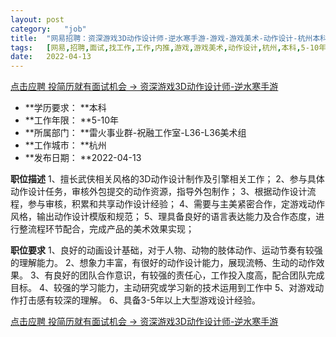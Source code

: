 ```yaml
---
layout:	post
category:	"job"
title:	"网易招聘：资深游戏3D动作设计师-逆水寒手游-游戏-游戏美术-动作设计-杭州本科5-10年"
tags:	[网易,招聘,面试,找工作,工作,内推,游戏,游戏美术,动作设计,杭州,本科,5-10年]
date:	2022-04-13
---
```


[点击应聘 投简历就有面试机会 -> 资深游戏3D动作设计师-逆水寒手游](http://mobile.bole.netease.com/bole/boleDetail?id=16804&employeeId=346f03c3cda5f04c&key=all)



- **学历要求： **本科
- **工作年限： **5-10年
- **所属部门： **雷火事业群-祝融工作室-L36-L36美术组
- **工作城市： **杭州
- **发布日期： **2022-04-13



**职位描述**
1、擅长武侠相关风格的3D动作设计制作及引擎相关工作；
2、参与具体动作设计任务，审核外包提交的动作资源，指导外包制作；
3、根据动作设计流程，参与审核，积累和共享动作设计经验； 
4、需要与主美紧密合作，定游戏动作风格，输出动作设计模版和规范；
5、理具备良好的语言表达能力及合作态度，进行整流程环节配合，完成产品的美术效果实现； 



**职位要求**
1、良好的动画设计基础，对于人物、动物的肢体动作、运动节奏有较强的理解能力。
2、想象力丰富，有很好的动作设计能力，展现流畅、生动的动作效果。
3、有良好的团队合作意识，有较强的责任心，工作投入度高，配合团队完成目标。
4、较强的学习能力，主动研究或学习新的技术运用到工作中
5、对游戏动作打击感有较深的理解。
6、具备3-5年以上大型游戏设计经验。



[点击应聘 投简历就有面试机会 -> 资深游戏3D动作设计师-逆水寒手游](http://mobile.bole.netease.com/bole/boleDetail?id=16804&employeeId=346f03c3cda5f04c&key=all)